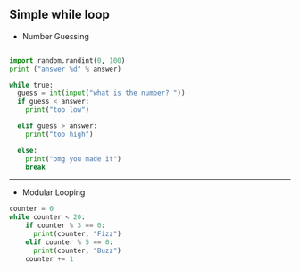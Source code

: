 Simple while loop
-------------------
* Number Guessing

```python

import random.randint(0, 100)
print ("answer %d" % answer)

while true:
  guess = int(input("what is the number? "))
  if guess < answer:
    print("too low")

  elif guess > answer:
    print("too high")

  else: 
    print("omg you made it")
    break

```

********************

* Modular Looping

```python
counter = 0
while counter < 20:
    if counter % 3 == 0:
      print(counter, "Fizz")
    elif counter % 5 == 0:
      print(counter, "Buzz")
    counter += 1

    
```
